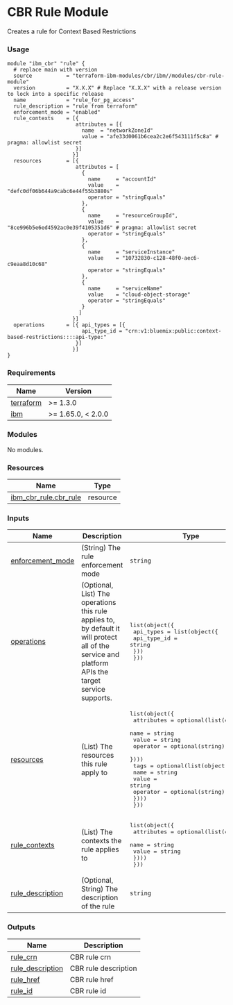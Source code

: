 # CBR Rule Module

Creates a rule for Context Based Restrictions

### Usage

```hcl
module "ibm_cbr" "rule" {
  # replace main with version
  source           = "terraform-ibm-modules/cbr/ibm//modules/cbr-rule-module"
  version          = "X.X.X" # Replace "X.X.X" with a release version to lock into a specific release
  name             = "rule_for_pg_access"
  rule_description = "rule from terraform"
  enforcement_mode = "enabled"
  rule_contexts    = [{
                      attributes = [{
                        name  = "networkZoneId"
                        value = "afe33d0061b6cea2c2e6f543111f5c8a" # pragma: allowlist secret
                      }]
                     }]
  resources        = [{
                      attributes = [
                        {
                          name     = "accountId"
                          value    = "defc0df06b644a9cabc6e44f55b3880s"
                          operator = "stringEquals"
                        },
                        {
                          name     = "resourceGroupId",
                          value    = "8ce996b5e6ed4592ac0e39f4105351d6" # pragma: allowlist secret
                          operator = "stringEquals"
                        },
                        {
                          name     = "serviceInstance"
                          value    = "10732830-c128-48f0-aec6-c9eaa8d10c68"
                          operator = "stringEquals"
                        },
                        {
                          name     = "serviceName"
                          value    = "cloud-object-storage"
                          operator = "stringEquals"
                        }
                       ]
                     }]
  operations       = [{ api_types = [{
                        api_type_id = "crn:v1:bluemix:public:context-based-restrictions::::api-type:"
                      }]
                     }]
}
```

<!-- BEGINNING OF PRE-COMMIT-TERRAFORM DOCS HOOK -->
### Requirements

| Name | Version |
|------|---------|
| <a name="requirement_terraform"></a> [terraform](#requirement\_terraform) | >= 1.3.0 |
| <a name="requirement_ibm"></a> [ibm](#requirement\_ibm) | >= 1.65.0, < 2.0.0 |

### Modules

No modules.

### Resources

| Name | Type |
|------|------|
| [ibm_cbr_rule.cbr_rule](https://registry.terraform.io/providers/IBM-Cloud/ibm/latest/docs/resources/cbr_rule) | resource |

### Inputs

| Name | Description | Type | Default | Required |
|------|-------------|------|---------|:--------:|
| <a name="input_enforcement_mode"></a> [enforcement\_mode](#input\_enforcement\_mode) | (String) The rule enforcement mode | `string` | `"report"` | no |
| <a name="input_operations"></a> [operations](#input\_operations) | (Optional, List) The operations this rule applies to, by default it will protect all of the service and platform APIs the target service supports. | <pre>list(object({<br/>    api_types = list(object({<br/>      api_type_id = string<br/>    }))<br/>  }))</pre> | <pre>[<br/>  {<br/>    "api_types": [<br/>      {<br/>        "api_type_id": "crn:v1:bluemix:public:context-based-restrictions::::api-type:"<br/>      }<br/>    ]<br/>  }<br/>]</pre> | no |
| <a name="input_resources"></a> [resources](#input\_resources) | (List) The resources this rule apply to | <pre>list(object({<br/>    attributes = optional(list(object({<br/>      name     = string<br/>      value    = string<br/>      operator = optional(string)<br/>    })))<br/>    tags = optional(list(object({<br/>      name     = string<br/>      value    = string<br/>      operator = optional(string)<br/>    })))<br/>  }))</pre> | n/a | yes |
| <a name="input_rule_contexts"></a> [rule\_contexts](#input\_rule\_contexts) | (List) The contexts the rule applies to | <pre>list(object({<br/>    attributes = optional(list(object({<br/>      name  = string<br/>      value = string<br/>    })))<br/>  }))</pre> | `[]` | no |
| <a name="input_rule_description"></a> [rule\_description](#input\_rule\_description) | (Optional, String) The description of the rule | `string` | `null` | no |

### Outputs

| Name | Description |
|------|-------------|
| <a name="output_rule_crn"></a> [rule\_crn](#output\_rule\_crn) | CBR rule crn |
| <a name="output_rule_description"></a> [rule\_description](#output\_rule\_description) | CBR rule description |
| <a name="output_rule_href"></a> [rule\_href](#output\_rule\_href) | CBR rule href |
| <a name="output_rule_id"></a> [rule\_id](#output\_rule\_id) | CBR rule id |
<!-- END OF PRE-COMMIT-TERRAFORM DOCS HOOK -->

